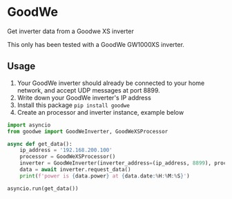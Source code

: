 # GoodWe
Get inverter data from a Goodwe XS inverter

This only has been tested with a GoodWe GW1000XS inverter.

## Usage
1. Your GoodWe inverter should already be connected to your home network, and accept UDP messages at port 8899.
2. Write down your GoodWe inverter's IP address
3. Install this package `pip install goodwe`
4. Create an processor and inverter instance, example below

```python
import asyncio
from goodwe import GoodWeInverter, GoodWeXSProcessor

async def get_data():
    ip_address = '192.168.200.100'
    processor = GoodWeXSProcessor()
    inverter = GoodWeInverter(inverter_address=(ip_address, 8899), processor=processor)
    data = await inverter.request_data()
    print(f'power is {data.power} at {data.date:%H:%M:%S}')

asyncio.run(get_data())
```

